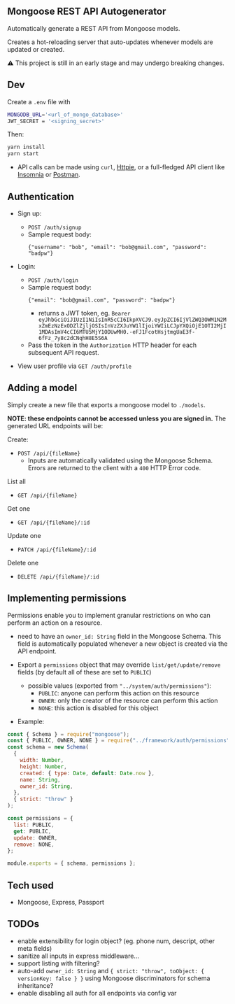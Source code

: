## Mongoose REST API Autogenerator

Automatically generate a REST API from Mongoose models.

Creates a hot-reloading server that auto-updates whenever models are updated or created.

:warning: This project is still in an early stage and may undergo breaking changes.

## Dev

Create a `.env` file with

```bash
MONGODB_URL='<url_of_mongo_database>'
JWT_SECRET = '<signing_secret>'
```

Then:

```bash
yarn install
yarn start
```

- API calls can be made using `curl`, [Httpie](https://httpie.org/), or a full-fledged API client like [Insomnia](https://insomnia.rest/) or [Postman](https://www.postman.com/).

## Authentication

- Sign up:
  - `POST /auth/signup`
  - Sample request body:
    ```
    {"username": "bob", "email": "bob@gmail.com", "password": "badpw"}
    ```
- Login:

  - `POST /auth/login`
  - Sample request body:
    ```
    {"email": "bob@gmail.com", "password": "badpw"}
    ```
    - returns a JWT token, eg. `Bearer eyJhbGciOiJIUzI1NiIsInR5cCI6IkpXVCJ9.eyJpZCI6IjVlZWQ3OWM1N2MxZmEzNzExODZlZjljOSIsInVzZXJuYW1lIjoiYWIiLCJpYXQiOjE1OTI2MjI1MDAsImV4cCI6MTU5MjY1ODUwMH0.-eFJ1FcotHsjtmgUaE3f-6fFz_7y8c2dCNqhH8E5S6A`
  - Pass the token in the `Authorization` HTTP header for each subsequent API request.

- View user profile via `GET /auth/profile`

## Adding a model

Simply create a new file that exports a mongoose model to `./models`.

**NOTE: these endpoints cannot be accessed unless you are signed in.**
The generated URL endpoints will be:

Create:

- `POST /api/{fileName}`
  - Inputs are automatically validated using the Mongoose Schema. Errors are returned to the client with a `400` HTTP Error code.

List all

- `GET /api/{fileName}`

Get one

- `GET /api/{fileName}/:id`

Update one

- `PATCH /api/{fileName}/:id`

Delete one

- `DELETE /api/{fileName}/:id`

## Implementing permissions

Permissions enable you to implement granular restrictions on who can perform an action on a resource.

- need to have an `owner_id: String` field in the Mongoose Schema. This field is automatically populated whenever a new object is created via the API endpoint.
- Export a `permissions` object that may override `list/get/update/remove` fields (by default all of these are set to `PUBLIC`)

  - possible values (exported from `"../system/auth/permissions"`):
    - `PUBLIC`: anyone can perform this action on this resource
    - `OWNER`: only the creator of the resource can perform this action
    - `NONE`: this action is disabled for this object

- Example:

```js
const { Schema } = require("mongoose");
const { PUBLIC, OWNER, NONE } = require("../framework/auth/permissions");
const schema = new Schema(
  {
    width: Number,
    height: Number,
    created: { type: Date, default: Date.now },
    name: String,
    owner_id: String,
  },
  { strict: "throw" }
);

const permissions = {
  list: PUBLIC,
  get: PUBLIC,
  update: OWNER,
  remove: NONE,
};

module.exports = { schema, permissions };
```

## Tech used

- Mongoose, Express, Passport

## TODOs

- enable extensibility for login object? (eg. phone num, descript, other meta fields)
- sanitize all inputs in express middleware...
- support listing with filtering?
- auto-add `owner_id: String` and `{ strict: "throw", toObject: { versionKey: false } }` using Mongoose discriminators for schema inheritance?
- enable disabling all auth for all endpoints via config var
